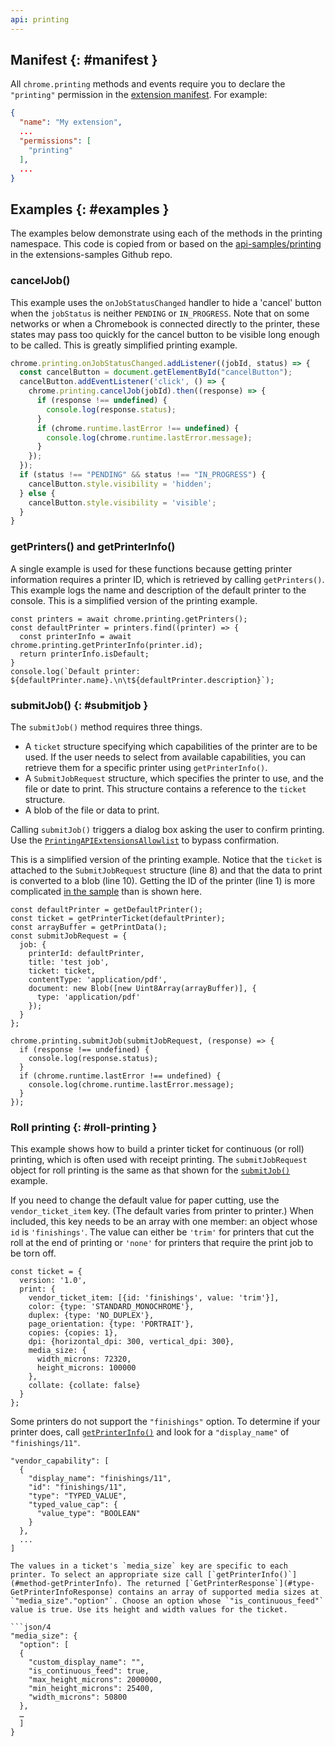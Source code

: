 ```yaml
---
api: printing
---
```


## Manifest {: #manifest }

All `chrome.printing` methods and events require you to declare the `"printing"` permission in the [extension manifest](/docs/extensions/mv3/manifest/). For example:

```json
{
  "name": "My extension",
  ...
  "permissions": [
    "printing"
  ],
  ...
}
```

## Examples {: #examples }

The examples below demonstrate using each of the methods in the printing namespace. This code is copied from or based on the [api-samples/printing](https://github.com/GoogleChrome/chrome-extensions-samples/tree/main/api-samples/printing) in the extensions-samples Github repo.

### cancelJob()

This example uses the `onJobStatusChanged` handler to hide a 'cancel' button when the `jobStatus` is neither `PENDING` or `IN_PROGRESS`. Note that on some networks or when a Chromebook is connected directly to the printer, these states may pass too quickly for the cancel button to be visible long enough to be called. This is greatly simplified printing example.

```javascript
chrome.printing.onJobStatusChanged.addListener((jobId, status) => {
  const cancelButton = document.getElementById("cancelButton");
  cancelButton.addEventListener('click', () => {
    chrome.printing.cancelJob(jobId).then((response) => {
      if (response !== undefined) {
        console.log(response.status);
      }
      if (chrome.runtime.lastError !== undefined) {
        console.log(chrome.runtime.lastError.message);
      }
    });
  });
  if (status !== "PENDING" && status !== "IN_PROGRESS") {
    cancelButton.style.visibility = 'hidden';
  } else {
    cancelButton.style.visibility = 'visible';
  }
}
```

### getPrinters() and getPrinterInfo()

A single example is used for these functions because getting printer information requires a printer ID, which is retrieved by calling `getPrinters()`. This example logs the name and description of the default printer to the console. This is a simplified version of the printing example.

```javascript/0,2
​​const printers = await chrome.printing.getPrinters();
const defaultPrinter = printers.find((printer) => {
  const printerInfo = await chrome.printing.getPrinterInfo(printer.id);
  return printerInfo.isDefault;
}
console.log(`Default printer: ${defaultPrinter.name}.\n\t${defaultPrinter.description}`);
```

### submitJob() {: #submitjob }

The `submitJob()` method requires three things.

* A `ticket` structure specifying which capabilities of the printer are to be used. If the user needs to select from available capabilities, you can retrieve them for a specific printer using `getPrinterInfo()`.
* A `SubmitJobRequest` structure, which specifies the printer to use, and the file or date to print. This structure contains a reference to the `ticket` structure.
* A blob of the file or data to print.

Calling `submitJob()` triggers a dialog box asking the user to confirm printing. Use the [`PrintingAPIExtensionsAllowlist`](https://chromeenterprise.google/policies/#PrintingAPIExtensionsAllowlist") to bypass confirmation.

This is a simplified version of the printing example. Notice that the `ticket` is attached to the `SubmitJobRequest` structure (line 8) and that the data to print is converted to a blob (line 10). Getting the ID of the printer (line 1) is more complicated [in the sample](https://github.com/GoogleChrome/chrome-extensions-samples/tree/main/api-samples/printing) than is shown here.

```javascript/0,7,9
const defaultPrinter = getDefaultPrinter();
const ticket = getPrinterTicket(defaultPrinter);
const arrayBuffer = getPrintData();
const submitJobRequest = {
  job: {
    printerId: defaultPrinter,
    title: 'test job',
    ticket: ticket,
    contentType: 'application/pdf',
    document: new Blob([new Uint8Array(arrayBuffer)], {
      type: 'application/pdf'
    });
  }
};

chrome.printing.submitJob(submitJobRequest, (response) => {
  if (response !== undefined) {
    console.log(response.status);
  }
  if (chrome.runtime.lastError !== undefined) {
    console.log(chrome.runtime.lastError.message);
  }
});
```

### Roll printing {: #roll-printing }

This example shows how to build a printer ticket for continuous (or roll) printing, which is often used with receipt printing. The `submitJobRequest` object for roll printing is the same as that shown for the [`submitJob()`](#submitjob) example.

If you need to change the default value for paper cutting, use the `vendor_ticket_item` key. (The default varies from printer to printer.) When included, this key needs to be an array with one member: an object whose `id` is `'finishings'`. The value can either be `'trim'` for printers that cut the roll at the end of printing or `'none'` for printers that require the print job to be torn off.

```json/3
const ticket = {
  version: '1.0',
  print: {
    vendor_ticket_item: [{id: 'finishings', value: 'trim'}],
    color: {type: 'STANDARD_MONOCHROME'},
    duplex: {type: 'NO_DUPLEX'},
    page_orientation: {type: 'PORTRAIT'},
    copies: {copies: 1},
    dpi: {horizontal_dpi: 300, vertical_dpi: 300},
    media_size: {
      width_microns: 72320,
      height_microns: 100000
    },
    collate: {collate: false}
  }
};
```

Some printers do not support the `"finishings"` option. To determine if your printer does, call [`getPrinterInfo()`](#method-getPrinterInfo) and look for a `"display_name"` of `"finishings/11"`.

```json/2
"vendor_capability": [
  {
    "display_name": "finishings/11",
    "id": "finishings/11",
    "type": "TYPED_VALUE",
    "typed_value_cap": {
      "value_type": "BOOLEAN"
    }
  },
  ...
]

The values in a ticket's `media_size` key are specific to each printer. To select an appropriate size call [`getPrinterInfo()`](#method-getPrinterInfo). The returned [`GetPrinterResponse`](#type-GetPrinterInfoResponse) contains an array of supported media sizes at `"media_size"."option"`. Choose an option whose `"is_continuous_feed"` value is true. Use its height and width values for the ticket.

```json/4
"media_size": {
  "option": [
  {
    "custom_display_name": "",
    "is_continuous_feed": true,
    "max_height_microns": 2000000,
    "min_height_microns": 25400,
    "width_microns": 50800
  },
  …
  ]
}
```
